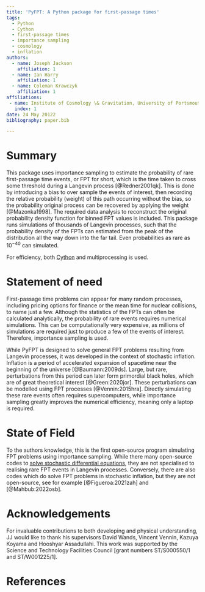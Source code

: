 ```yaml
---
title: 'PyFPT: A Python package for first-passage times'
tags:
  - Python
  - Cython
  - first-passage times
  - importance sampling
  - cosmology
  - inflation
authors:
  - name: Joseph Jackson
    affiliation: 1
  - name: Ian Harry
    affiliation: 1
  - name: Coleman Krawczyk
    affiliation: 1
affiliations:
 - name: Institute of Cosmology \& Gravitation, University of Portsmouth, Dennis Sciama Building, Burnaby Road, Portsmouth, PO1 3FX, United Kingdom
   index: 1
date: 24 May 20122
bibliography: paper.bib

---
```


# Summary

This package uses importance sampling to estimate the probability of rare first-passage time events, or FPT for short, which is the time taken to cross some threshold during a Langevin process [@Redner2001qk]. This is done by introducing a bias to over sample the events of interest, then recording the relative probability (weight) of this path occurring without the bias, so the probability original process can be recovered by applying the weight [@Mazonka1998]. The required data analysis to reconstruct the original probability density function for binned FPT values is included. This package runs simulations of thousands of Langevin processes, such that the probability density of the FPTs can estimated from the peak of the distribution all the way down into the far tail. Even probabilities as rare as $10^{-40}$ can simulated.

For efficiency, both [Cython](https://cython.org/) and multiprocessing is used.

# Statement of need

First-passage time problems can appear for many random processes, including pricing options for finance or the mean time for nuclear collisions, to name just a few. Although the statistics of the FPTs can often be calculated analytically, the probability of rare events requires numerical simulations. This can be computationally very expensive, as millions of simulations are required just to produce a few of the events of interest. Therefore, importance sampling is used.


While PyFPT is designed to solve general FPT problems resulting from Langevin processes, it was developed in the context of stochastic inflation. Inflation is a period of accelerated expansion of spacetime near the beginning of the universe [@Baumann:2009ds]. Large, but rare, perturbations from this period can later form primordial black holes, which are of great theoretical interest [@Green:2020jor]. These perturbations can be modelled using FPT processes [@Vennin:2015hra]. Directly simulating these rare events often requires supercomputers, while importance sampling greatly improves the numerical efficiency, meaning only a laptop is required.

# State of Field

To the authors knowledge, this is the first open-source program simulating FPT problems using importance sampling. While there many open-source codes to [solve stochastic differential equations](https://github.com/topics/stochastic-differential-equations), they are not specialised to realising rare FPT events in Langevin processes. Conversely, there are also codes which do solve FPT problems in stochastic inflation, but they are not open-source, see for example [@Figueroa:2021zah] and [@Mahbub:2022osb].


# Acknowledgements

For invaluable contributions to both developing and physical understanding, JJ would like to thank his supervisors David Wands, Vincent Vennin, Kazuya Koyama and Hooshyar Assadullahi. This work was supported by the Science and Technology Facilities Council [grant numbers ST/S000550/1 and ST/W001225/1].

# References
